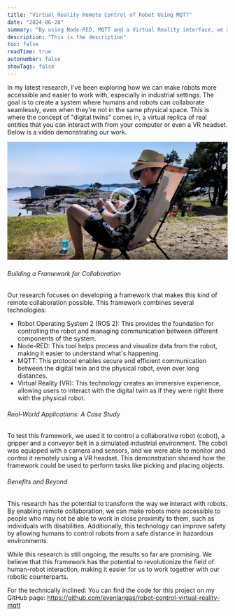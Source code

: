 ```yaml
---
title: "Virtual Reality Remote Control of Robot Using MQTT"
date: "2024-06-28"
summary: "By using Node-RED, MQTT and a Virtual Reality interface, we are able to do remote monitoring and control of a manufacturing cell."
description: "This is the description"
toc: false
readTime: true
autonumber: false
showTags: false
---
```



In my latest research, I've been exploring how we can make robots more accessible and easier to work with, especially in industrial settings.  The goal is to create a system where humans and robots can collaborate seamlessly, even when they're not in the same physical space.  This is where the concept of "digital twins" comes in, a virtual replica of real entities that you can interact with from your computer or even a VR headset. Below is a video demonstrating our work.

[![alt text](./thumbnail.png)](https://drive.google.com/file/d/1jADapi8zFApX7VzENIgXtsC8ner9lzKH/view?usp=drive_link)

###### Building a Framework for Collaboration

Our research focuses on developing a framework that makes this kind of remote collaboration possible. This framework combines several technologies:

* Robot Operating System 2 (ROS 2): This provides the foundation for controlling the robot and managing communication between different components of the system.
* Node-RED: This tool helps process and visualize data from the robot, making it easier to understand what's happening.
* MQTT: This protocol enables secure and efficient communication between the digital twin and the physical robot, even over long distances.
* Virtual Reality (VR): This technology creates an immersive experience, allowing users to interact with the digital twin as if they were right there with the physical robot.

###### Real-World Applications: A Case Study

To test this framework, we used it to control a collaborative robot (cobot), a gripper and a conveyor belt in a simulated industrial environment.  The cobot was equipped with a camera and sensors, and we were able to monitor and control it remotely using a VR headset.  This demonstration showed how the framework could be used to perform tasks like picking and placing objects.

###### Benefits and Beyond

This research has the potential to transform the way we interact with robots. By enabling remote collaboration, we can make robots more accessible to people who may not be able to work in close proximity to them, such as individuals with disabilities. Additionally, this technology can improve safety by allowing humans to control robots from a safe distance in hazardous environments.

While this research is still ongoing, the results so far are promising. We believe that this framework has the potential to revolutionize the field of human-robot interaction, making it easier for us to work together with our robotic counterparts.

For the technically inclined: You can find the code for this project on my GitHub page: https://github.com/evenlangas/robot-control-virtual-reality-mqtt